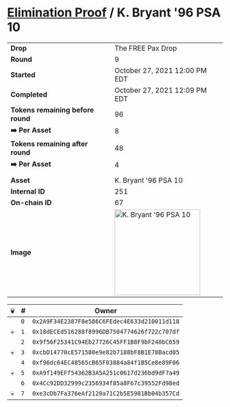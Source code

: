 # [Elimination Proof](./readme.md) / K. Bryant &#039;96 PSA 10

|||
|---|---|
| **Drop** | The FREE Pax Drop |
| **Round** | 9 |
| **Started** | October 27, 2021 12:00 PM EDT |
| **Completed** | October 27, 2021 12:09 PM EDT |
| **Tokens remaining before round** | 96 |
| **➡️ Per Asset** | 8 |
| **Tokens remaining after round** | 48 |
| **➡️ Per Asset** | 4 |
| | |
| **Asset** | K. Bryant &#039;96 PSA 10 |
| **Internal ID** | 251 |
| **On-chain ID** | 67 |
| **Image** | <img src="https://tcdn.blokpax.com/94aa4804-2e38-4fa3-87ed-d0dead901d21/f4ffcc6de6b3d5e4ed55bbf31529746653e3d9739e41fbbae636ae44904bc3cc.jpg" height="200" alt="K. Bryant &#039;96 PSA 10" /> |


| 💀 | # | Owner |
| --- | --- | --- |
|  | `0` | `0x2A9F34E2387F8e586C6FEdec4E633d210011d118` |
| 💀 | `1` | `0x18dECEd516288f8996DB7504774626f722c707df` |
|  | `2` | `0x9f56F25341C94Eb27726C45FF1B8F9bF248bC659` |
| 💀 | `3` | `0xcbD14770cE571580e9e82b7188bF8B1E78Bacd05` |
|  | `4` | `0xf96dc64EC48565cB65F03884a84f1B5Ce8e89F06` |
| 💀 | `5` | `0xA9f149EFf54362B3A5A251c0617d236bd9dF7a49` |
|  | `6` | `0x4Cc92DD32999c2356934f85a8F67c39552Fd98ed` |
| 💀 | `7` | `0xe3cDb7Fa376eAf2120a71C2b5E5981Bb04b357Cd` |

